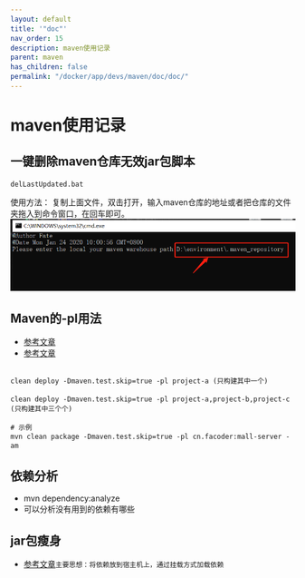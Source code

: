 ```yaml
---
layout: default
title: '"doc"'
nav_order: 15
description: maven使用记录
parent: maven
has_children: false
permalink: "/docker/app/devs/maven/doc/doc/"
---
```


# maven使用记录

## 一键删除maven仓库无效jar包脚本

    delLastUpdated.bat
使用方法：
复制上面文件，双击打开，输入maven仓库的地址或者把仓库的文件夹拖入到命令窗口，在回车即可。
![img.png](imgs/img.png)

## Maven的-pl用法

- [参考文章](https://blog.csdn.net/zmm0420/article/details/115937027)
- [参考文章](https://blog.csdn.net/wangooo/article/details/109361708)

```shell

clean deploy -Dmaven.test.skip=true -pl project-a (只构建其中一个)
 
clean deploy -Dmaven.test.skip=true -pl project-a,project-b,project-c (只构建其中三个个)

# 示例
mvn clean package -Dmaven.test.skip=true -pl cn.facoder:mall-server -am
```

## 依赖分析

- mvn dependency:analyze
- 可以分析没有用到的依赖有哪些

## jar包瘦身

- [参考文章](https://www.cnblogs.com/ygjlch/p/7767639.html)`主要思想：将依赖放到宿主机上，通过挂载方式加载依赖`
